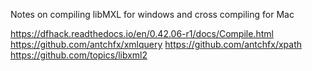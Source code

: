 Notes on compiling libMXL for windows and cross compiling for Mac

https://dfhack.readthedocs.io/en/0.42.06-r1/docs/Compile.html
https://github.com/antchfx/xmlquery
https://github.com/antchfx/xpath
https://github.com/topics/libxml2
